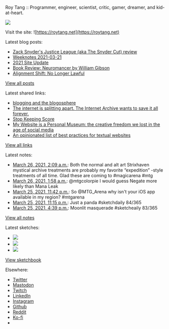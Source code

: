 Roy Tang :: Programmer, engineer, scientist, critic, gamer, dreamer, and kid-at-heart.

![](https://roytang.net/static/img/profile.jpg)

Visit the site: ![https://roytang.net](https://roytang.net)

Latest blog posts:

- [Zack Snyder&#x27;s Justice League (aka The Snyder Cut) review](https://roytang.net/2021/03/snyder-cut/)
- [Weeknotes 2021-03-21](https://roytang.net/2021/03/weeknotes-2021-03-21/)
- [2021 Site Update](https://roytang.net/2021/03/2021-site-update/)
- [Book Review: Neuromancer by William Gibson](https://roytang.net/2021/03/neuromancer/)
- [Alignment Shift: No Longer Lawful](https://roytang.net/2021/03/no-longer-lawful/)

[View all posts](https://roytang.net/blog)

Latest shared links:

- [blogging and the blogosphere](https://roytang.net/2021/03/blogging-and-the-blogosphere/)
- [The internet is splitting apart. The Internet Archive wants to save it all forever.](https://roytang.net/2021/03/the-internet-is-splitting-apart-the-internet-archive-wants-to-save-it-all-forever/)
- [Stop Keeping Score](https://roytang.net/2021/03/stop-keeping-score/)
- [My Website is a Personal Museum: the creative freedom we lost in the age of social media](https://roytang.net/2021/03/writings/)
- [An opinionated list of best practices for textual websites](https://roytang.net/2021/03/an-opinionated-list-of-best-practices-for-textual-websites/)

[View all links](https://roytang.net/links)

Latest notes:

- [March 26, 2021, 2:09 a.m.](https://roytang.net/2021/03/1375147827110629379/): Both the normal and alt art Strixhaven mystical archive treatments are probably my favorite “expedition” -style treatments of all time. Glad these are coming to #magicarena #mtg
- [March 26, 2021, 1:58 a.m.](https://roytang.net/2021/03/1375144979174019072/): @mtgcolorpie I would guess Negate more likely than Mana Leak
- [March 25, 2021, 11:42 p.m.](https://roytang.net/2021/03/1375110861237325824/): So @MTG_Arena why isn&#x27;t your iOS app available in my region? #mtgarena
- [March 25, 2021, 11:15 p.m.](https://roytang.net/2021/03/1375104128427302913/): Just a panda #sketchdaily 84/365
- [March 25, 2021, 4:39 p.m.](https://roytang.net/2021/03/1375004320916144133/): Moonlit masquerade #sketcheaily 83/365

[View all notes](https://roytang.net/notes)

Latest sketches:


- ![](https://roytang.net/media/cache/7a/36/7a36371fbf135704050d88b2ff515360.jpg)
- ![](https://roytang.net/media/cache/6d/29/6d2900f68064e1e686eabee82051018f.jpg)
- ![](https://roytang.net/media/cache/72/7d/727d0fb2c84abb09b288644ef0e363b6.jpg)

[View sketchbook](https://roytang.net/albums/sketchbook)


Elsewhere:

- [Twitter](https://twitter.com/roytang)
- [Mastodon](https://mastodon.technology/@roytang)
- [Twitch](https://twitch.tv/twitchyroy)
- [LinkedIn](https://www.linkedin.com/in/roytang)
- [Instagram](https://instagram.com/roytang0400)
- [Github](https://github.com/roytang)
- [Reddit](https://reddit.com/u/hungryroy)
- [Ko-fi](https://ko-fi.com/roytang)
- [](mailto:hello@roytang.net)